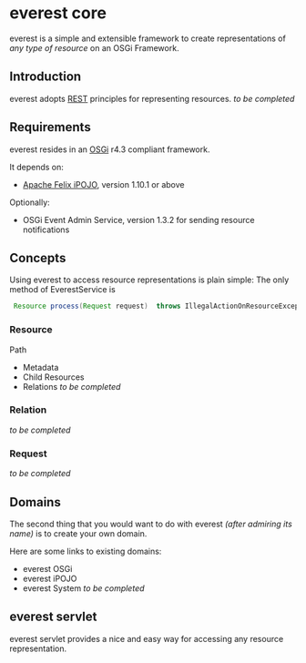 # everest core
everest is a simple and extensible framework to create representations of *_any type of resource_* on an OSGi Framework. 

## Introduction
everest adopts [REST][1] principles for representing resources. 
*to be completed*

## Requirements
everest resides in an [OSGi][2] r4.3 compliant framework. 

It depends on:
- [Apache Felix iPOJO][3], version 1.10.1 or above

Optionally:
- OSGi Event Admin Service, version 1.3.2 for sending resource notifications

## Concepts
Using everest to access resource representations is plain simple: 
The only method of EverestService is
```java
 Resource process(Request request)  throws IllegalActionOnResourceException, ResourceNotFoundException;
```

### Resource
Path

- Metadata
- Child Resources
- Relations
*to be completed*

### Relation
*to be completed*

### Request
*to be completed*

## Domains
The second thing that you would want to do with everest _(after admiring its name)_ is to create your own domain.

Here are some links to existing domains:
- everest OSGi
- everest iPOJO
- everest System
*to be completed*

## everest servlet
everest servlet provides a nice and easy way for accessing any resource representation.

[1]:  http://en.wikipedia.org/wiki/Representational_State_Transfer "REST"
[2]:	www.osgi.org "OSGi"
[3]:	www.ipojo.org

